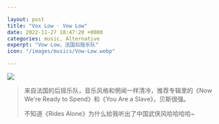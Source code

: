 ```yaml
---

layout: post
title: "Vox Low · Vow Low"
date: 2022-11-27 18:47:20 +0000
categories: music, Alternative
experpt: "Vow Low，法国后摇乐队"
icon: "/images/musics/Vow-Low.webp"

---
```


![](https://files.catbox.moe/74hr05.png)



> 来自法国的后摇乐队，音乐风格和惘闻一样清冷，推荐专辑里的《Now We're Ready to Spend》和《You Are a Slave》，贝斯很强。
>
> 不知道《Rides Alone》为什么给我听出了中国武侠风哈哈哈哈~